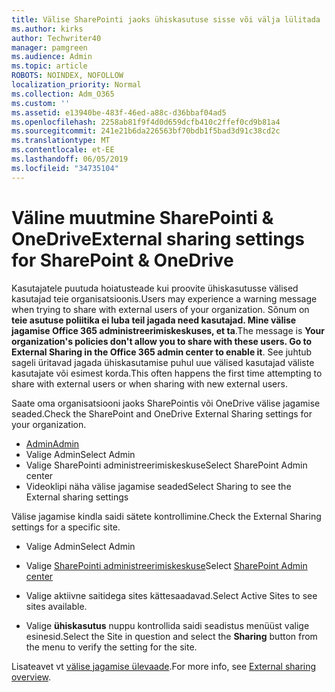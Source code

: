 ```yaml
---
title: Välise SharePointi jaoks ühiskasutuse sisse või välja lülitada
ms.author: kirks
author: Techwriter40
manager: pamgreen
ms.audience: Admin
ms.topic: article
ROBOTS: NOINDEX, NOFOLLOW
localization_priority: Normal
ms.collection: Adm_O365
ms.custom: ''
ms.assetid: e13940be-483f-46ed-a88c-d36bbaf04ad5
ms.openlocfilehash: 2258ab81f9f4d0d659dcfb410c2ffef0cd9b81a4
ms.sourcegitcommit: 241e21b6da226563bf70bdb1f5bad3d91c38cd2c
ms.translationtype: MT
ms.contentlocale: et-EE
ms.lasthandoff: 06/05/2019
ms.locfileid: "34735104"
---
```

# <a name="external-sharing-settings-for-sharepoint--onedrive"></a><span data-ttu-id="e8a13-102">Väline muutmine SharePointi & OneDrive</span><span class="sxs-lookup"><span data-stu-id="e8a13-102">External sharing settings for SharePoint & OneDrive</span></span>

<span data-ttu-id="e8a13-103">Kasutajatele puutuda hoiatusteade kui proovite ühiskasutusse välised kasutajad teie organisatsioonis.</span><span class="sxs-lookup"><span data-stu-id="e8a13-103">Users may experience a warning message when trying to share with external users of your organization.</span></span> <span data-ttu-id="e8a13-104">Sõnum on **teie asutuse poliitika ei luba teil jagada need kasutajad. Mine välise jagamise Office 365 administreerimiskeskuses, et ta**.</span><span class="sxs-lookup"><span data-stu-id="e8a13-104">The message is **Your organization's policies don't allow you to share with these users. Go to External Sharing in the Office 365 admin center to enable it**.</span></span> <span data-ttu-id="e8a13-105">See juhtub sageli üritavad jagada ühiskasutamise puhul uue välised kasutajad väliste kasutajate või esimest korda.</span><span class="sxs-lookup"><span data-stu-id="e8a13-105">This often happens the first time attempting to share with external users or when sharing with new external users.</span></span>

<span data-ttu-id="e8a13-106">Saate oma organisatsiooni jaoks SharePointis või OneDrive välise jagamise seaded.</span><span class="sxs-lookup"><span data-stu-id="e8a13-106">Check the SharePoint and OneDrive External Sharing settings for your organization.</span></span>

- [<span data-ttu-id="e8a13-107">Admin</span><span class="sxs-lookup"><span data-stu-id="e8a13-107">Admin</span></span>](https://admin.microsoft.com/AdminPortal/Home#/homepage">https://admin.microsoft.com/)
- <span data-ttu-id="e8a13-108">Valige Admin</span><span class="sxs-lookup"><span data-stu-id="e8a13-108">Select Admin</span></span>
- <span data-ttu-id="e8a13-109">Valige SharePointi administreerimiskeskuse</span><span class="sxs-lookup"><span data-stu-id="e8a13-109">Select SharePoint Admin center</span></span>
- <span data-ttu-id="e8a13-110">Videoklipi näha välise jagamise seaded</span><span class="sxs-lookup"><span data-stu-id="e8a13-110">Select Sharing to see the External sharing settings</span></span>

<span data-ttu-id="e8a13-111">Välise jagamise kindla saidi sätete kontrollimine.</span><span class="sxs-lookup"><span data-stu-id="e8a13-111">Check the External Sharing settings for a specific site.</span></span>

- <span data-ttu-id="e8a13-112">Valige Admin</span><span class="sxs-lookup"><span data-stu-id="e8a13-112">Select Admin</span></span>

- <span data-ttu-id="e8a13-113">Valige [SharePointi administreerimiskeskuse](https://admin.microsoft.com/AdminPortal/Home#/homepage">https://admin.microsoft.com/)</span><span class="sxs-lookup"><span data-stu-id="e8a13-113">Select [SharePoint Admin center](https://admin.microsoft.com/AdminPortal/Home#/homepage">https://admin.microsoft.com/)</span></span>

- <span data-ttu-id="e8a13-114">Valige aktiivne saitidega sites kättesaadavad.</span><span class="sxs-lookup"><span data-stu-id="e8a13-114">Select Active Sites to see sites available.</span></span>
- <span data-ttu-id="e8a13-115">Valige **ühiskasutus** nuppu kontrollida saidi seadistus menüüst valige esinesid.</span><span class="sxs-lookup"><span data-stu-id="e8a13-115">Select the Site in question and select the **Sharing** button from the menu to verify the setting for the site.</span></span>

<span data-ttu-id="e8a13-116">Lisateavet vt [välise jagamise ülevaade](https://docs.microsoft.com/en-us/sharepoint/external-sharing-overview).</span><span class="sxs-lookup"><span data-stu-id="e8a13-116">For more info, see [External sharing overview](https://docs.microsoft.com/en-us/sharepoint/external-sharing-overview).</span></span>
